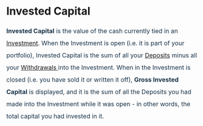 # Invested Capital

<p "helvetica="" -webkit-text-stroke-width:="" 0px;="" 2;="" 400;="" arial,="" data-identifyelement="491" font-style:="" font-variant-caps:="" font-variant-ligatures:="" font-weight:="" initial;="" justify;"="" letter-spacing:="" neue",="" none;="" normal;="" orphans:="" roboto,="" sans-serif;="" segoe="" style="box-sizing: border-box; margin: 0px 0px 0px 0in; font-size: 15px; line-height: 30px; word-break: normal; overflow-wrap: break-word; color: rgb(24, 50, 71); font-family: -apple-system, BlinkMacSystemFont, " text-align:="" text-decoration-color:="" text-decoration-style:="" text-decoration-thickness:="" text-indent:="" text-transform:="" ui",="" white-space:="" widows:="" word-spacing:=""><span data-identifyelement="492" dir="ltr" style="box-sizing: border-box; font-size: 16px; line-height: 32px;"><strong data-identifyelement="493" dir="ltr" style="box-sizing: border-box; font-weight: 700;">Invested Capital</strong> is the value of the cash currently tied in an <a data-identifyelement="494" href="https://support.exirio.com/en/support/solutions/articles/80000882586">Investment</a>. When the Investment is open (i.e. it is part of your portfolio), Invested Capital is the sum of all your <a data-identifyelement="495" href="https://support.exirio.com/en/support/solutions/articles/80000369033">Deposits</a> minus all your <a data-identifyelement="496" href="https://support.exirio.com/en/support/solutions/articles/80000369034">Withdrawals&nbsp;</a>into the Investment. When in the Investment is closed (i.e. you have sold it or written it off), <strong data-identifyelement="497">Gross Invested Capital</strong> is displayed, and it is the sum of all the Deposits you had made into the Investment while it was open - in other words, the total capital you had invested in it.&nbsp;</span></p>